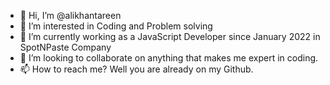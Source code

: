 - 👋 Hi, I’m @alikhantareen
- 👀 I’m interested in Coding and Problem solving
- 🌱 I’m currently working as a JavaScript Developer since January 2022 in SpotNPaste Company
- 💞️ I’m looking to collaborate on anything that makes me expert in coding.
- 📫 How to reach me? Well you are already on my Github.

<!---
alikhantareen/alikhantareen is a ✨ special ✨ repository because its `README.md` (this file) appears on your GitHub profile.
You can click the Preview link to take a look at your changes.
--->
